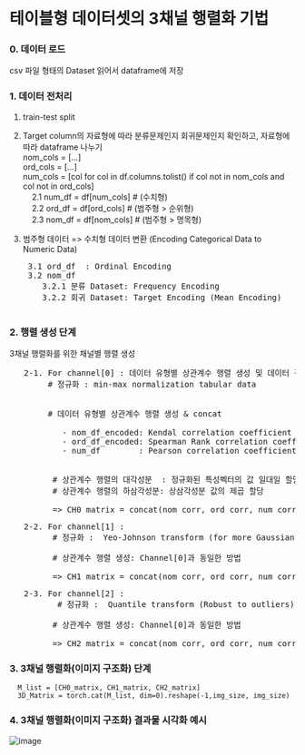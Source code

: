 # 테이블형 데이터셋의 3채널 행렬화 기법 
 
### 0. 데이터 로드

csv 파일 형태의 Dataset 읽어서 dataframe에 저장

### 1. 데이터 전처리

1. train-test split    
2. Target column의 자료형에 따라 분류문제인지 회귀문제인지 확인하고, 자료형에 따라 dataframe 나누기<br>
    nom_cols = [...]<br>
    ord_cols = [...]<br>
    num_cols = [col for col in df.columns.tolist() if col not in nom_cols and col not in ord_cols]<br>
    2.1 num_df = df[num_cols] # (수치형)<br>
    2.2 ord_df = df[ord_cols] # (범주형 > 순위형)<br>
    2.3 nom_df = df[nom_cols] # (범주형 > 명목형)<br>
       
3. 범주형 데이터 => 수치형 데이터 변환 (Encoding Categorical Data to Numeric Data)<br>
    <pre>
    3.1 ord_df  : Ordinal Encoding 
    3.2 nom_df  
       3.2.1 분류 Dataset: Frequency Encoding
       3.2.2 회귀 Dataset: Target Encoding (Mean Encoding)
    </pre>
### 2. 행렬 생성 단계
   
   3채널 행렬화를 위한 채널별 행렬 생성 
<pre>
   2-1. For channel[0] : 데이터 유형별 상관계수 행렬 생성 및 데이터 정규화
        # 정규화 : min-max normalization tabular data<br>
        
        # 데이터 유형별 상관계수 행렬 생성 & concat<br>
           - nom_df_encoded: Kendal correlation coefficient        ==> nom_corr
           - ord_df_encoded: Spearman Rank correlation coefficient ==> ord_corr
           - num_df        : Pearson correlation coefficient       ==> num_corr<br>
        
         # 상관계수 행렬의 대각성분  : 정규화된 특성벡터의 값 일대일 할당
         # 상관계수 행렬의 하삼각성분: 상삼각성분 값의 제곱 할당
 
         => CH0_matrix = concat(nom_corr, ord_corr, num_corr)
</pre>  
<pre>
   2-2. For channel[1] :  
         # 정규화 :  Yeo-Johnson transform (for more Gaussian-like distribution) <br>
         # 상관계수 행렬 생성: Channel[0]과 동일한 방법
 
         => CH1_matrix = concat(nom_corr, ord_corr, num_corr)
</pre> 
<pre>
   2-3. For channel[2] : 
          # 정규화 :  Quantile transform (Robust to outliers) <br>
         # 상관계수 행렬 생성: Channel[0]과 동일한 방법
  
         => CH2_matrix = concat(nom_corr, ord_corr, num_corr)
</pre>
 
### 3. 3채널 행렬화(이미지 구조화) 단계
    
      M_list = [CH0_matrix, CH1_matrix, CH2_matrix]
      3D_Matrix = torch.cat(M_list, dim=0).reshape(-1,img_size, img_size)
 
### 4. 3채널 행렬화(이미지 구조화) 결과물 시각화 예시
    
  ![image](https://github.com/iispace/Python/assets/24539773/d3ffb32c-5bce-4e8f-9760-a5849a366da0)

 




